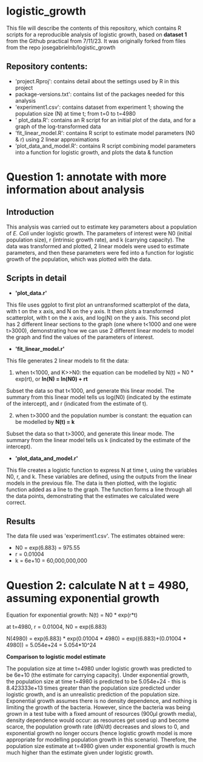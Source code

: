 # logistic_growth

This file will describe the contents of this repository, which contains R scripts for a reproducible analysis of logistic growth, based on **dataset 1** from the Github practical from 7/11/23. It was originally forked from files from the repo josegabrielnb/logistic_growth 

Repository contents: 
---
  - 'project.Rproj': contains detail about the settings used by R in this project
  - package-versions.txt': contains list of the packages needed for this analysis
  - 'experiment1.csv': contains dataset from experiment 1; showing the population size (N) at time t; from t=0 to t=4980
  - ' plot_data.R': contains an R script for an initial plot of the data, and for a graph of the log-transformed data
  - 'fit_linear_model.R': contains R script to estimate model parameters (N0 & r) using 2 linear approximations
  - 'plot_data_and_model.R': contains R script combining model parameters into a function for logistic growth, and plots the data & function

Question 1: annotate with more information about analysis
===

Introduction
---
This analysis was carried out to estimate key parameters about a population of *E. Coli* under logistic growth. The parameters of interest were N0 (initial population size), r (intrinsic growth rate), and k (carrying capacity). The data was transformed and plotted, 2 linear models were used to estimate parameters, and then these parameters were fed into a function for logistic growth of the population, which was plotted with the data. 

Scripts in detail
---
- **'plot_data.r'**
  
This file uses ggplot to first plot an untransformed scatterplot of the data, with t on the x axis, and N on the y axis. It then plots a transformed scatterplot, with t on the x axis, and log(N) on the y axis. This second plot has 2 different linear sections to the graph (one where t<1000 and one were t>3000), demonstrating how we can use 2 different linear models to model the graph and find the values of the parameters of interest.

- **'fit_linear_model.r'**

This file generates 2 linear models to fit the data:

1) when t<1000, and K>>N0: the equation can be modelled by N(t) = N0 * exp(rt), or **ln(N) = ln(N0) + rt**

Subset the data so that t<1000, and generate this linear model. The summary from this linear model tells us log(N0) (indicated by the estimate of the intercept), and r (indicated from the estimate of t).

2) when t>3000 and the population number is constant: the equation can be modelled by **N(t) = k**

Subset the data so that t>3000, and generate this linear mode. The summary from the linear model tells us k (indicated by the estimate of the intercept).

- **'plot_data_and_model.r'**

This file creates a logistic function to express N at time t, using the variables N0, r, and k. These variables are defined, using the outputs from the linear models in the previous file. The data is then plotted, with the logistic function added as a line to the graph. The function forms a line through all the data points, demonstrating that the estimates we calculated were correct. 

Results
---
The data file used was 'experiment1.csv'. The estimates obtained were:
- N0 = exp(6.883) = 975.55
- r = 0.01004
- k = 6e+10 = 60,000,000,000

Question 2: calculate N at t = 4980, assuming exponential growth
===

Equation for exponential growth: N(t) = N0 * exp(r*t)

at t=4980, r = 0.01004, N0 = exp(6.883)

N(4980) = exp(6.883) * exp(0.01004 * 4980) = exp((6.883)+(0.01004 * 4980)) = 5.054e+24 = 5.054*10^24

**Comparison to logistic model estimate**

The population size at time t=4980 under logistic growth was predicted to be 6e+10 (the estimate for carrying capacity). Under exponential growth, the population size at time t=4980 is predicted to be 5.054e+24 - this is 8.423333e+13 times greater than the population size predicted under logistic growth, and is an unrealistic prediction of the population size. Exponential growth assumes there is no density dependence, and nothing is limiting the growth of the bacteria. However, since the bacteria was being grown in a test tube with a fixed amount of resources (900μl growth media), density dependence would occur: as resources get used up and become scarce, the population growth rate (dN/dt) decreases and slows to 0, and exponential growth no longer occurs (hence logistic growth model is more appropriate for modelling population growth in this scenario). Therefore, the population size estimate at t=4980 given under exponential growth is much much higher than the estimate given under logistic growth.
  

